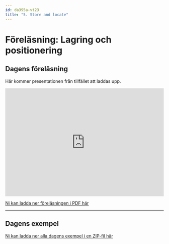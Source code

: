```yaml
---
id: da395a-vt23
title: "5. Store and locate"
---
```


# Föreläsning: Lagring och positionering

## Dagens föreläsning

Här kommer presentationen från tillfället att laddas upp.

<div class="frame">
    <div style="left: 0; width: 100%; height: 0; position: relative; padding-bottom: 56.2696%; padding-top: 58px;"><iframe src="https://www.slideshare.net/slideshow/embed_code/key/4pgspJPvFWlMm5" style="top: 0; left: 0; width: 100%; height: 100%; position: absolute; border: 0;" allowfullscreen scrolling="no"></iframe></div>
</div>

[Ni kan ladda ner föreläsningen i PDF här](../../assets/pdf/2023-Store-Locate-Meda.pdf)

---

## Dagens exempel

[Ni kan ladda ner alla dagens exempel i en ZIP-fil här](../../assets/kod/LocalStorage.zip)
